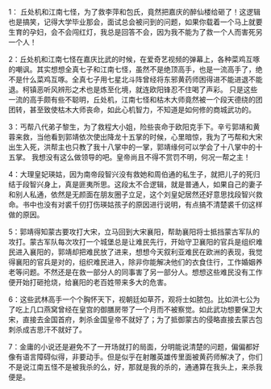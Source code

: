 1： 丘处机和江南七怪，为了救李萍和包氏，竟然把嘉庆的醉仙楼给砸了！这逻辑也是搞笑，记得大学毕业那会，面试总会被问到的问题，如果你载着一个马上就要生育的孕妇，会不会闯红灯，我总是回答不会，因为我不能为了救一个人而害死另一个人！

2：丘处机和江南七怪在嘉庆比武的时候，在爱奇艺视频的弹幕上，各种菜鸡互啄的嘲讽。其实想想全真七子和江南七怪，虽然不是绝顶高手，也是一流高手了，绝不是什么菜鸡互啄。全真七子用七星北斗阵曾经将东邪黄药师困得进不能进退不能退。柯镇恶听风辨形之术也是炼至化境，就连欧阳锋忍不住喝了声彩。  只是这些一流的高手颇有些不聪明，丘处机，江南七怪和枯木大师竟然被一个段天德绕的团团转，甚至致使枯木大师丧命，如此心机智力，不知道是如何修的商城武功的。

3：丐帮八代弟子黎生，为了救程大小姐，险些丧命于欧阳克手下。辛亏郭靖和黄蓉来救，当他看到郭靖依次使出降龙十五掌的时候，心里暗惊，我为了丐帮和大宋出生入死，洪帮主也只教了我十八掌中的一掌，郭靖缘何可以学会了十八掌中的十五掌。 我想没有这么做领导的吧。皇帝尚且不得不赏罚不明，何况一帮之主！

4：大理皇妃瑛姑，因为南帝段智兴没有救她和周伯通的私生子，就把儿子的死归结于段智兴身上，真是匪夷所思。这段太不合逻辑，就是普通人，如果自己的妻子和别人私通，依然是无颜面在朋友圈子立足，这个刘皇妃居然还好意思找段智兴救命。书中也没有对裘千仞打伤瑛姑孩子的原因进行说明，有点搞不清楚裘千仞这样做的原因。

5：郭靖得知蒙古要攻打大宋，立马回到大宋襄阳，帮助襄阳将士抵挡蒙古军队的攻打。蒙古军队每次攻打一个城堡总是让难民先行，开始守卫襄阳的官兵是组织难民进入襄阳的，郭靖却把难民放了进来，想想今天叙利亚难民在欧洲的表现，我觉得襄阳的官兵是对的，组织难民进入，除非你能解决他们的衣食住行，工作婚姻养老等问题。不然还是在救一部分人的同事害了另一部分人。想想这些难民没有工作便开始打砸抢烧，给襄阳的老百姓带来多大的危害。

6：这些武林高手一个个胸怀天下，视朝廷如草芥，观将士如脓包。比如洪七公为了吃上几口燕窝曾经在皇宫的御膳房带了一个月而不被察觉。如此武功想要保卫大宋，直接去金国首府，刺杀金国皇帝不就好了；为了抵御蒙古的侵略直接去蒙古包刺杀成吉思汗不就好了。

7：金庸的小说还是避免不了一开场就打的局面，分明能说清楚的问题，偏偏都好像有语言障碍似得，非要动手。但是似乎在射雕英雄传里面被黄药师解决了，你们不是说江南五怪不是被我杀的么，好，那就是我的杀的，通通算在我头上，来杀我便是。
